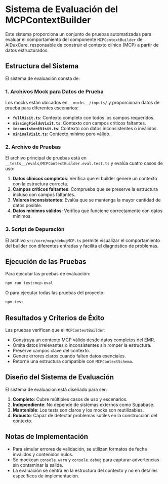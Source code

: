 # Sistema de Evaluación del MCPContextBuilder

Este sistema proporciona un conjunto de pruebas automatizadas para evaluar el comportamiento del componente `MCPContextBuilder` de AiDuxCare, responsable de construir el contexto clínico (MCP) a partir de datos estructurados.

## Estructura del Sistema

El sistema de evaluación consta de:

### 1. Archivos Mock para Datos de Prueba

Los mocks están ubicados en `__mocks__/inputs/` y proporcionan datos de prueba para diferentes escenarios:

- **`fullVisit.ts`**: Contexto completo con todos los campos requeridos.
- **`missingFieldsVisit.ts`**: Contexto con campos críticos faltantes.
- **`inconsistentVisit.ts`**: Contexto con datos inconsistentes o inválidos.
- **`minimalVisit.ts`**: Contexto mínimo pero válido.

### 2. Archivo de Pruebas

El archivo principal de pruebas está en `__tests__/evals/MCPContextBuilder.eval.test.ts` y evalúa cuatro casos de uso:

1. **Datos clínicos completos**: Verifica que el builder genere un contexto con la estructura correcta.
2. **Campos críticos faltantes**: Comprueba que se preserve la estructura incluso con campos faltantes.
3. **Valores inconsistentes**: Evalúa que se mantenga la mayor cantidad de datos posible.
4. **Datos mínimos válidos**: Verifica que funcione correctamente con datos mínimos.

### 3. Script de Depuración

El archivo `src/core/mcp/debugMCP.ts` permite visualizar el comportamiento del builder con diferentes entradas y facilita el diagnóstico de problemas.

## Ejecución de las Pruebas

Para ejecutar las pruebas de evaluación:

```bash
npm run test:mcp-eval
```

O para ejecutar todas las pruebas del proyecto:

```bash
npm test
```

## Resultados y Criterios de Éxito

Las pruebas verifican que el `MCPContextBuilder`:

- Construya un contexto MCP válido desde datos completos del EMR.
- Omita datos irrelevantes o inconsistentes sin romper la estructura.
- Preserve campos clave del contexto.
- Genere errores claros cuando falten datos esenciales.
- Retorne una estructura compatible con `MCPContextSchema`.

## Diseño del Sistema de Evaluación

El sistema de evaluación está diseñado para ser:

1. **Completo**: Cubre múltiples casos de uso y escenarios.
2. **Independiente**: No depende de sistemas externos como Supabase.
3. **Mantenible**: Los tests son claros y los mocks son reutilizables.
4. **Robusto**: Capaz de detectar problemas sutiles en la construcción del contexto.

## Notas de Implementación

- Para simular errores de validación, se utilizan formatos de fecha inválidos y contenidos nulos.
- Se mockean `console.warn` y `console.debug` para capturar advertencias sin contaminar la salida.
- La evaluación se centra en la estructura del contexto y no en detalles específicos de implementación. 